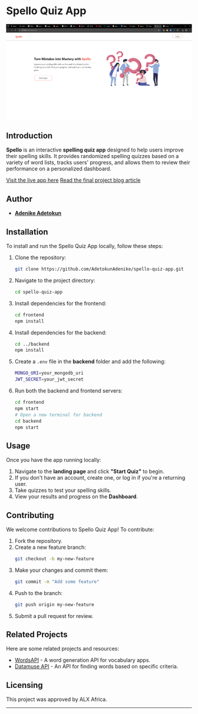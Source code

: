# Spello Quiz App

![Spello Screenshot](./Landingpage.png) <!-- Add a screenshot of your app here -->

## Introduction

**Spello** is an interactive **spelling quiz app** designed to help users improve their spelling skills. It provides randomized spelling quizzes based on a variety of word lists, tracks users' progress, and allows them to review their performance on a personalized dashboard.

[Visit the live app here](https://adetokunadenike.github.io/0x0A-Alx_Portfolio_Project/) <!-- Link to your deployed app -->
[Read the final project blog article](https://medium.com/@adetokunadenike/introduction-to-spello-quiz-app-d96550658f5b) <!-- Link to your blog article -->

## Author

- **[Adenike Adetokun](www.linkedin.com/in/adenike-adetokun-b95ab1b5)**

## Installation

To install and run the Spello Quiz App locally, follow these steps:

1. Clone the repository:

   ```bash
   git clone https://github.com/AdetokunAdenike/spello-quiz-app.git
   ```

2. Navigate to the project directory:

   ```bash
   cd spello-quiz-app
   ```

3. Install dependencies for the frontend:

   ```bash
   cd frontend
   npm install
   ```

4. Install dependencies for the backend:

   ```bash
   cd ../backend
   npm install
   ```

5. Create a `.env` file in the **backend** folder and add the following:

   ```bash
   MONGO_URI=your_mongodb_uri
   JWT_SECRET=your_jwt_secret
   ```

6. Run both the backend and frontend servers:
   ```bash
   cd frontend
   npm start
   # Open a new terminal for backend
   cd backend
   npm start
   ```

## Usage

Once you have the app running locally:

1. Navigate to the **landing page** and click **"Start Quiz"** to begin.
2. If you don't have an account, create one, or log in if you're a returning user.
3. Take quizzes to test your spelling skills.
4. View your results and progress on the **Dashboard**.

## Contributing

We welcome contributions to Spello Quiz App! To contribute:

1. Fork the repository.
2. Create a new feature branch:
   ```bash
   git checkout -b my-new-feature
   ```
3. Make your changes and commit them:
   ```bash
   git commit -m "Add some feature"
   ```
4. Push to the branch:
   ```bash
   git push origin my-new-feature
   ```
5. Submit a pull request for review.

## Related Projects

Here are some related projects and resources:

- [WordsAPI](https://www.wordsapi.com/) - A word generation API for vocabulary apps.
- [Datamuse API](https://www.datamuse.com/api/) - An API for finding words based on specific criteria.

## Licensing

This project was approved by ALX Africa.

---
